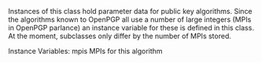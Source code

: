Instances of this class hold parameter data for public key algorithms. Since the algorithms known to OpenPGP all use a number of large integers (MPIs in OpenPGP parlance) an instance variable for these is defined in this class. At the moment, subclasses only differ by the number of MPIs stored.

Instance Variables:
mpis	<Array of: LargePositiveInteger>	MPIs for this algorithm